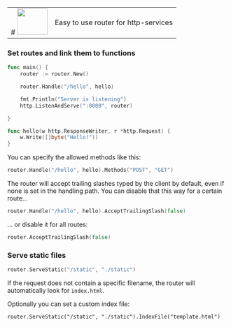 | | |
| --- | --- |
| # <img src="https://go.dev/blog/go-brand/Go-Logo/PNG/Go-Logo_Blue.png" width="70" height="60"> | Easy to use router for http-services |
	
### Set routes and link them to functions

```go
func main() {
	router := router.New()

	router.Handle("/hello", hello)

	fmt.Println("Server is listening")
	http.ListenAndServe(":8080", router)

}

func hello(w http.ResponseWriter, r *http.Request) {
    w.Write([]byte("Hello!"))
}
```

You can specify the allowed methods like this:
```go
router.Handle("/hello", hello).Methods("POST", "GET")
```

The router will accept trailing slashes typed by the client by default, even if none is set in the handling path.
You can disable that this way for a certain route...
```go
router.Handle("/hello", hello).AcceptTrailingSlash(false)
```
... or disable it for all routes:
```go
router.AcceptTrailingSlash(false)
```

### Serve static files

```go
router.ServeStatic("/static", "./static")
```

If the request does not contain a specific filename, the router will automatically look for `index.html`.

Optionally you can set a custom index file:
```
router.ServeStatic("/static", "./static").IndexFile("template.html")
```

